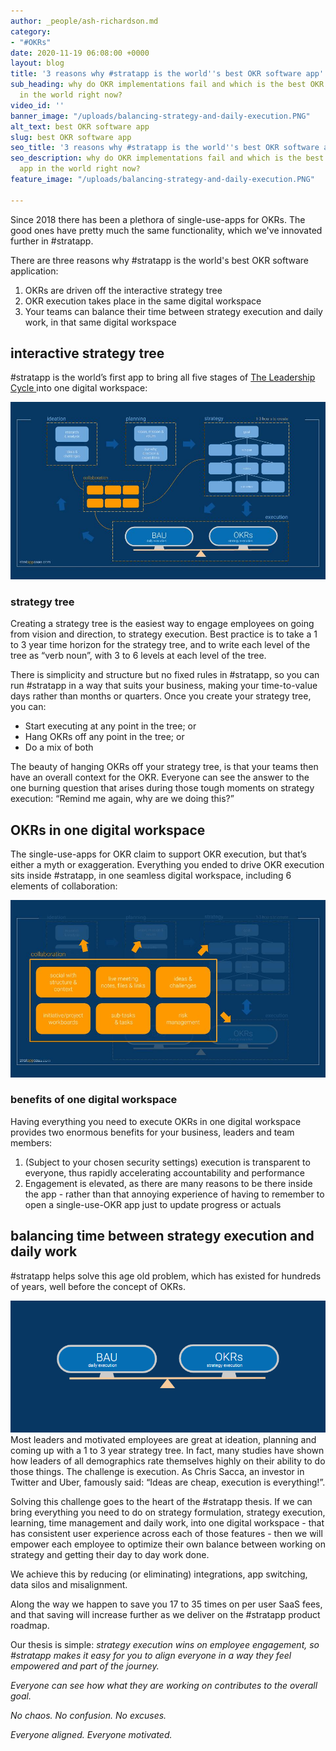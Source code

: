 ```yaml
---
author: _people/ash-richardson.md
category:
- "#OKRs"
date: 2020-11-19 06:08:00 +0000
layout: blog
title: '3 reasons why #stratapp is the world''s best OKR software app'
sub_heading: why do OKR implementations fail and which is the best OKR software app
  in the world right now?
video_id: ''
banner_image: "/uploads/balancing-strategy-and-daily-execution.PNG"
alt_text: best OKR software app
slug: best OKR software app
seo_title: '3 reasons why #stratapp is the world''s best OKR software app'
seo_description: why do OKR implementations fail and which is the best OKR software
  app in the world right now?
feature_image: "/uploads/balancing-strategy-and-daily-execution.PNG"

---
```

Since 2018 there has been a plethora of single-use-apps for OKRs. The good ones have pretty much the same functionality, which we've innovated further in #stratapp.

There are three reasons why #stratapp is the world's best OKR software application:

1. OKRs are driven off the interactive strategy tree
2. OKR execution takes place in the same digital workspace
3. Your teams can balance their time between strategy execution and daily work, in that same digital workspace

## interactive strategy tree

\#stratapp is the world’s first app to bring all five stages of [The Leadership Cycle ](http://bit.ly/stratapp-the-leadership-cycle "The Leadership Cycle")into one digital workspace:

![](/uploads/the-leadership-cycle.jpg)

### strategy tree

Creating a strategy tree is the easiest way to engage employees on going from vision and direction, to strategy execution. Best practice is to take a 1 to 3 year time horizon for the strategy tree, and to write each level of the tree as “verb noun”, with 3 to 6 levels at each level of the tree.

There is simplicity and structure but no fixed rules in #stratapp, so you can run #stratapp in a way that suits your business, making your time-to-value days rather than months or quarters. Once you create your strategy tree, you can:

* Start executing at any point in the tree; or
* Hang OKRs off any point in the tree; or
* Do a mix of both

The beauty of hanging OKRs off your strategy tree, is that your teams then have an overall context for the OKR. Everyone can see the answer to the one burning question that arises during those tough moments on strategy execution: “Remind me again, why are we doing this?”

## OKRs in one digital workspace

The single-use-apps for OKR claim to support OKR execution, but that’s either a myth or exaggeration. Everything you ended to drive OKR execution sits inside #stratapp, in one seamless digital workspace, including 6 elements of collaboration:

![](/uploads/6-elements-of-collaboration.jpg)

### benefits of one digital workspace

Having everything you need to execute OKRs in one digital workspace provides two enormous benefits for your business, leaders and team members:

1. (Subject to your chosen security settings) execution is transparent to everyone, thus rapidly accelerating accountability and performance
2. Engagement is elevated, as there are many reasons to be there inside the app - rather than that annoying experience of having to remember to open a single-use-OKR app just to update progress or actuals

## balancing time between strategy execution and daily work

\#stratapp helps solve this age old problem, which has existed for hundreds of years, well before the concept of OKRs.

![](/uploads/balancing-strategy-and-daily-execution.PNG)  
Most leaders and motivated employees are great at ideation, planning and coming up with a 1 to 3 year strategy tree. In fact, many studies have shown how leaders of all demographics rate themselves highly on their ability to do those things. The challenge is execution. As Chris Sacca, an investor in Twitter and Uber, famously said: “Ideas are cheap, execution is everything!”.

Solving this challenge goes to the heart of the #stratapp thesis. If we can bring everything you need to do on strategy formulation, strategy execution, learning, time management and daily work, into one digital workspace - that has consistent user experience across each of those features - then we will empower each employee to optimize their own balance between working on strategy and getting their day to day work done.

We achieve this by reducing (or eliminating) integrations, app switching, data silos and misalignment.

Along the way we happen to save you 17 to 35 times on per user SaaS fees, and that saving will increase further as we deliver on the #stratapp product roadmap.

Our thesis is simple: _strategy execution wins on employee engagement, so #stratapp makes it easy for you to align everyone in a way they feel empowered and part of the journey._

_Everyone can see how what they are working on contributes to the overall goal._

_No chaos. No confusion. No excuses._

_Everyone aligned. Everyone motivated._